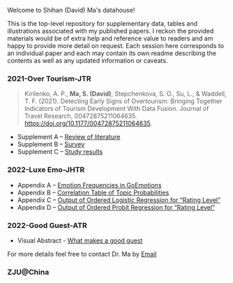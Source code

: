 Welcome to Shihan (David) Ma's datahouse!

This is the top-level repository for supplementary data, tables and illustrations associated with my published papers. I reckon the provided materials would be of extra help and reference value to readers and am happy to provide more detail on request. Each session here corresponds to an individual paper and each may contain its own readme describing the contents as well as any updated information or caveats.

### 2021-Over Tourism-JTR
> Kirilenko, A. P., **Ma, S. (David)**, Stepchenkova, S. O., Su, L., & Waddell, T. F. (2021). Detecting Early Signs of Overtourism: Bringing Together Indicators of Tourism Development With Data Fusion. Journal of Travel Research, 00472875211064635. https://doi.org/10.1177/00472875211064635.

- Supplement A – 
  [Review of literature](/2021-Overtourism-JTR/Supplement_1_Review_of_literature.pdf)
- Supplement B – 
  [Survey](/2021-Overtourism-JTR/Supplement_2_Survey.pdf)
- Supplement C – 
  [Study results](/2021-Overtourism-JTR/Supplement_3_Study_results.pdf)
  
### 2022-Luxe Emo-JHTR
- Appendix A – 
  [Emotion Frequencies in GoEmotions](/2022-Luxe-Emo-JHTR/Appendix_A.png)
- Appendix B – 
  [Correlation Table of Topic Probabilities](/2022-Luxe-Emo-JHTR/Appendix_B.html)
- Appendix C – 
  [Output of Ordered Logistic Regression for “Rating Level”](/2022-Luxe-Emo-JHTR/Appendix_C.html)
- Appendix D – 
  [Output of Ordered Probit Regression for “Rating Level”](/2022-Luxe-Emo-JHTR/Appendix_D.html)
  
### 2022-Good Guest-ATR
- Visual Abstract - 
  [What makes a good guest](https://youtu.be/3lRqxB0mNks)


For more details feel free to contact Dr. Ma by [Email](mailto:mashihan@zju.edu.cn)

### ZJU@China
